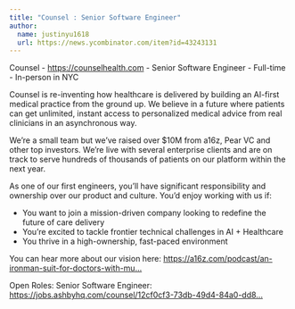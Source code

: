 ```yaml
---
title: "Counsel : Senior Software Engineer"
author:
  name: justinyu1618
  url: https://news.ycombinator.com/item?id=43243131
---
```

Counsel - <a href="https:&#x2F;&#x2F;counselhealth.com" rel="nofollow">https:&#x2F;&#x2F;counselhealth.com</a> - Senior Software Engineer - Full-time - In-person in NYC

Counsel is re-inventing how healthcare is delivered by building an AI-first medical practice from the ground up. We believe in a future where patients can get unlimited, instant access to personalized medical advice from real clinicians in an asynchronous way.

We’re a small team but we’ve raised over $10M from a16z, Pear VC and other top investors. We’re live with several enterprise clients and are on track to serve hundreds of thousands of patients on our platform within the next year.

As one of our first engineers, you’ll have significant responsibility and ownership over our product and culture.
You’d enjoy working with us if:
- You want to join a mission-driven company looking to redefine the future of care delivery
- You’re excited to tackle frontier technical challenges in AI + Healthcare
- You thrive in a high-ownership, fast-paced environment

You can hear more about our vision here: <a href="https:&#x2F;&#x2F;a16z.com&#x2F;podcast&#x2F;an-ironman-suit-for-doctors-with-muthu-alagappan&#x2F;" rel="nofollow">https:&#x2F;&#x2F;a16z.com&#x2F;podcast&#x2F;an-ironman-suit-for-doctors-with-mu...</a>

Open Roles:
Senior Software Engineer: <a href="https:&#x2F;&#x2F;jobs.ashbyhq.com&#x2F;counsel&#x2F;12cf0cf3-73db-49d4-84a0-dd8b280e6337" rel="nofollow">https:&#x2F;&#x2F;jobs.ashbyhq.com&#x2F;counsel&#x2F;12cf0cf3-73db-49d4-84a0-dd8...</a>
<JobApplication />
